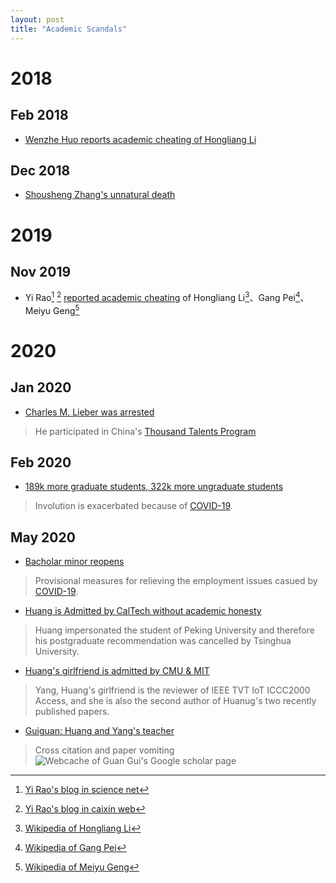 ```yaml
---
layout: post
title: "Academic Scandals"
---
```


# 2018

## Feb 2018
* [Wenzhe Huo reports academic cheating of Hongliang Li](https://www.thepaper.cn/newsDetail_forward_1981716)

## Dec 2018
* [Shousheng Zhang's unnatural death](https://en.wikipedia.org/wiki/Shoucheng_Zhang)

# 2019
## Nov 2019
* Yi Rao[^rs] [^rc] [reported academic cheating](https://www.sohu.com/a/357261452_105067) of Hongliang Li[^lhl]、Gang Pei[^pg]、Meiyu Geng[^gmy]

[^rs]: [Yi Rao's blog in science net](http://blog.sciencenet.cn/home.php?mod=space&uid=2237)
[^rc]: [Yi Rao's blog in caixin web](http://raoyi.blog.caixin.com/)
[^lhl]: [Wikipedia of Hongliang Li](https://zh.wikipedia.org/wiki/%E6%9D%8E%E7%BA%A2%E8%89%AF)
[^pg]: [Wikipedia of Gang Pei](https://zh.wikipedia.org/wiki/%E8%A3%B4%E9%92%A2)
[^gmy]: [Wikipedia of Meiyu Geng](https://zh.wikipedia.org/wiki/%E8%80%BF%E7%BE%8E%E7%8E%89)


# 2020

## Jan 2020
* [Charles M. Lieber was arrested](https://en.wikipedia.org/wiki/Charles_M._Lieber)

> He participated in China's [Thousand Talents Program](https://en.wikipedia.org/wiki/Thousand_Talents_Plan)

## Feb 2020
* [189k more graduate students, 322k more ungraduate students](http://www.gov.cn/zhengce/2020-02/29/content_5484774.htm)

> Involution is exacerbated because of [COVID-19](https://en.wikipedia.org/wiki/Coronavirus_disease_2019).

## May 2020

* [Bacholar minor reopens](http://www.moe.gov.cn/srcsite/A08/moe_1034/s3883/202005/t20200529_460339.html)

> Provisional measures for relieving the employment issues casued by [COVID-19](https://en.wikipedia.org/wiki/Coronavirus_disease_2019).

* [Huang is Admitted by CalTech without academic honesty](https://www.zhihu.com/question/396560251)

> Huang impersonated the student of Peking University and therefore his postgraduate recommendation was cancelled by Tsinghua University.

* [Huang's girlfriend is admitted by CMU & MIT](https://www.zhihu.com/question/397601762)

> Yang, Huang's girlfriend is the reviewer of IEEE TVT IoT ICCC2000 Access, and she is also the second author of Huanug's two recently published papers.

* [Guiguan: Huang and Yang's teacher](https://www.zhihu.com/question/397548354)

>  Cross citation and paper vomiting
![Webcache of Guan Gui's Google scholar page](../../../images/guiguan.png)